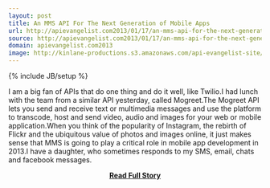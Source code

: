 ```yaml
---
layout: post
title: An MMS API For The Next Generation of Mobile Apps
url: http://apievangelist.com2013/01/17/an-mms-api-for-the-next-generation-of-mobile-apps/
source: http://apievangelist.com2013/01/17/an-mms-api-for-the-next-generation-of-mobile-apps/
domain: apievangelist.com2013
image: http://kinlane-productions.s3.amazonaws.com/api-evangelist-site/blog/mogreet-logo.jpg
---
```

{% include JB/setup %}<p>I am a big fan of APIs that do one thing and do it well, like Twilio.I had lunch with the team from a similar API yesterday, called Mogreet.The Mogreet API lets you send and receive text or multimedia messages and use the platform to transcode, host and send video, audio and images for your web or mobile application.When you think of the popularity of Instagram, the rebirth of Flickr and the ubiquitous value of photos and images online, it just makes sense that MMS is going to play a critical role in mobile app development in 2013.I have a daughter, who sometimes responds to my SMS, email, chats and facebook messages.</p>
<center><p><a href="http://apievangelist.com2013/01/17/an-mms-api-for-the-next-generation-of-mobile-apps/" style='padding:25px; font-sze:18px; font-weight: bold;'>Read Full Story</a></p></center>
